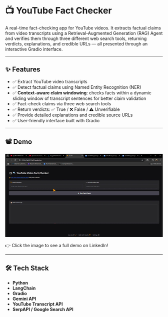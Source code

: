 # 📺 YouTube Fact Checker  

A real-time fact-checking app for YouTube videos. It extracts factual claims from video transcripts using a Retrieval-Augmented Generation (RAG) Agent and verifies them through three different web search tools, returning verdicts, explanations, and credible URLs — all presented through an interactive Gradio interface.

---

## ✨ Features  

- ✅ Extract YouTube video transcripts  
- ✅ Detect factual claims using Named Entity Recognition (NER)
- ✅ **Context-aware claim windowing**: checks facts within a dynamic sliding window of transcript sentences for better claim validation 
- ✅ Fact-check claims via three web search tools  
- ✅ Return verdicts: ✅ True / ❌ False / ⚠️ Unverifiable  
- ✅ Provide detailed explanations and credible source URLs  
- ✅ User-friendly interface built with Gradio  

---

## 📽️ Demo  

[![Watch the demo](assets/interface.jpg)](https://www.linkedin.com/posts/ahmedkelsayed_aiforgood-factchecking-fightpropaganda-activity-7332074217502310400-OKZT?utm_source=share&utm_medium=member_desktop)

👉 Click the image to see a full demo on LinkedIn!

---

## 🛠️ Tech Stack  

- **Python**  
- **LangChain**  
- **Gradio**  
- **Gemini API**  
- **YouTube Transcript API**  
- **SerpAPI / Google Search API**  
